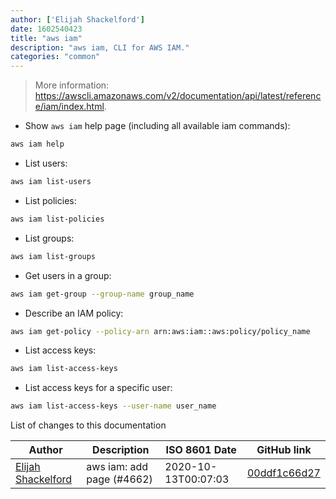 ```yaml
---
author: ['Elijah Shackelford']
date: 1602540423
title: "aws iam"
description: "aws iam, CLI for AWS IAM."
categories: "common"
---
```

> More information: <https://awscli.amazonaws.com/v2/documentation/api/latest/reference/iam/index.html>.

- Show `aws iam` help page (including all available iam commands):

```bash
aws iam help
```

- List users:

```bash
aws iam list-users
```

- List policies:

```bash
aws iam list-policies
```

- List groups:

```bash
aws iam list-groups
```

- Get users in a group:

```bash
aws iam get-group --group-name group_name
```

- Describe an IAM policy:

```bash
aws iam get-policy --policy-arn arn:aws:iam::aws:policy/policy_name
```

- List access keys:

```bash
aws iam list-access-keys
```

- List access keys for a specific user:

```bash
aws iam list-access-keys --user-name user_name
```
List of changes to this documentation


Author | Description | ISO 8601 Date | GitHub link
------|-----|-----|-----
[Elijah Shackelford](mailto:33649649+eshack94@users.noreply.github.com) | aws iam: add page (#4662) | 2020-10-13T00:07:03 | [00ddf1c66d27](https://github.com/tldr-pages/tldr/commit/00ddf1c66d2763d8fa12f157c14b183a4f3cfb9c)

